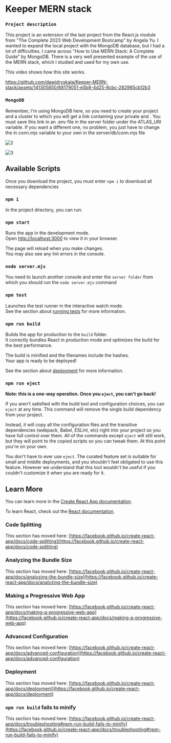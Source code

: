 # Keeper MERN stack

### `Project description`

This project is an extension of the last project from the React.js module from "The Complete 2023 Web Development Bootcamp" by Angela Yu. I wanted to expand the local project with the MongoDB database, but I had a lot of difficulties. I came across "How to Use MERN Stack: A Complete Guide" by MongoDB. There is a very well presented example of the use of the MERN stack, which I studied and used for my own use.

This video shows how this site works.

https://github.com/dawidryskala/Keeper-MERN-stack/assets/141305850/88179051-e5b8-4d25-8cbc-282985cb12b3



### `MongoDB`
Remember, I'm using MongoDB here, so you need to create your project and a cluster to which you will get a link containing your private <name> and <password>. You must save this link in an .env file in the server folder under the ATLAS_URI variable. If you want a different one, no problem, you just have to change the in conn.mjs variable to your own in the server/db/conn.mjs file

![2](https://github.com/dawidryskala/Keeper-MERN-stack/assets/141305850/7f959508-bd29-44ae-a120-037469cec951)

![3](https://github.com/dawidryskala/Keeper-MERN-stack/assets/141305850/93694c63-c233-4fa2-ac93-6e003295c882)



## Available Scripts

Once you download the project, you must enter `npm i` to download all necessary dependencies

### `npm i`

In the project directory, you can run:

### `npm start`

Runs the app in the development mode.\
Open [http://localhost:3000](http://localhost:3000) to view it in your browser.

The page will reload when you make changes.\
You may also see any lint errors in the console.

### `node server.mjs`

You need to launch another console and enter the `server folder` from which you should run the `node server.mjs` command

### `npm test`

Launches the test runner in the interactive watch mode.\
See the section about [running tests](https://facebook.github.io/create-react-app/docs/running-tests) for more information.

### `npm run build`

Builds the app for production to the `build` folder.\
It correctly bundles React in production mode and optimizes the build for the best performance.

The build is minified and the filenames include the hashes.\
Your app is ready to be deployed!

See the section about [deployment](https://facebook.github.io/create-react-app/docs/deployment) for more information.

### `npm run eject`

**Note: this is a one-way operation. Once you `eject`, you can't go back!**

If you aren't satisfied with the build tool and configuration choices, you can `eject` at any time. This command will remove the single build dependency from your project.

Instead, it will copy all the configuration files and the transitive dependencies (webpack, Babel, ESLint, etc) right into your project so you have full control over them. All of the commands except `eject` will still work, but they will point to the copied scripts so you can tweak them. At this point you're on your own.

You don't have to ever use `eject`. The curated feature set is suitable for small and middle deployments, and you shouldn't feel obligated to use this feature. However we understand that this tool wouldn't be useful if you couldn't customize it when you are ready for it.



## Learn More

You can learn more in the [Create React App documentation](https://facebook.github.io/create-react-app/docs/getting-started).

To learn React, check out the [React documentation](https://reactjs.org/).

### Code Splitting

This section has moved here: [https://facebook.github.io/create-react-app/docs/code-splitting](https://facebook.github.io/create-react-app/docs/code-splitting)

### Analyzing the Bundle Size

This section has moved here: [https://facebook.github.io/create-react-app/docs/analyzing-the-bundle-size](https://facebook.github.io/create-react-app/docs/analyzing-the-bundle-size)

### Making a Progressive Web App

This section has moved here: [https://facebook.github.io/create-react-app/docs/making-a-progressive-web-app](https://facebook.github.io/create-react-app/docs/making-a-progressive-web-app)

### Advanced Configuration

This section has moved here: [https://facebook.github.io/create-react-app/docs/advanced-configuration](https://facebook.github.io/create-react-app/docs/advanced-configuration)

### Deployment

This section has moved here: [https://facebook.github.io/create-react-app/docs/deployment](https://facebook.github.io/create-react-app/docs/deployment)

### `npm run build` fails to minify

This section has moved here: [https://facebook.github.io/create-react-app/docs/troubleshooting#npm-run-build-fails-to-minify](https://facebook.github.io/create-react-app/docs/troubleshooting#npm-run-build-fails-to-minify)
